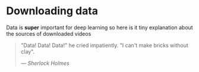 # Downloading data

Data is **super** important for deep learning so here is it tiny explanation about the sources of downloaded videos

> "Data! Data! Data!" he cried impatiently. "I can't make bricks without clay". 
>
> — <cite>Sherlock Holmes</cite>
